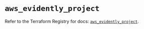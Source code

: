 # `aws_evidently_project`

Refer to the Terraform Registry for docs: [`aws_evidently_project`](https://registry.terraform.io/providers/hashicorp/aws/6.3.0/docs/resources/evidently_project).
